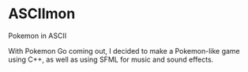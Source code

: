 # ASCIImon
Pokemon in ASCII 

With Pokemon Go coming out, I decided to make a Pokemon-like game using C++, as well as using SFML for music and sound effects.

